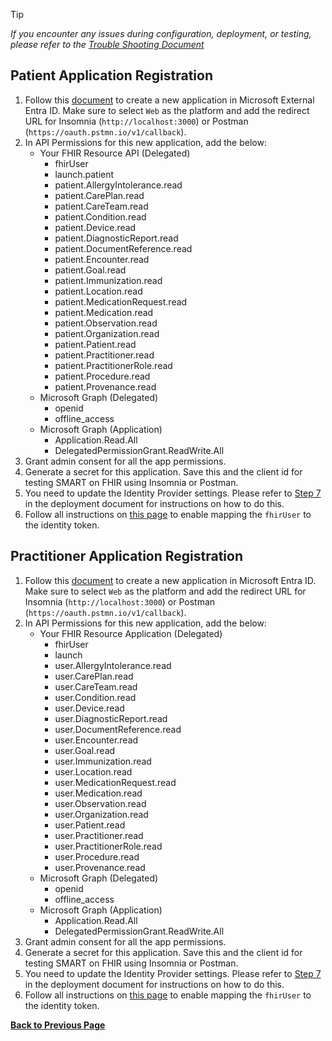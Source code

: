 > [!TIP]
> *If you encounter any issues during configuration, deployment, or testing, please refer to the [Trouble Shooting Document](../troubleshooting.md)*

## Patient Application Registration

1. Follow this [document](https://learn.microsoft.com/en-us/entra/identity-platform/quickstart-register-app?tabs=certificate) to create a new application in Microsoft External Entra ID. Make sure to select `Web` as the platform and add the redirect URL for Insomnia (`http://localhost:3000`) or Postman (`https://oauth.pstmn.io/v1/callback`).
1. In API Permissions for this new application, add the below:
    - Your FHIR Resource API (Delegated)
        - fhirUser
        - launch.patient
        - patient.AllergyIntolerance.read
        - patient.CarePlan.read
        - patient.CareTeam.read
        - patient.Condition.read
        - patient.Device.read
        - patient.DiagnosticReport.read
        - patient.DocumentReference.read
        - patient.Encounter.read
        - patient.Goal.read
        - patient.Immunization.read
        - patient.Location.read
        - patient.MedicationRequest.read
        - patient.Medication.read
        - patient.Observation.read
        - patient.Organization.read
        - patient.Patient.read
        - patient.Practitioner.read
        - patient.PractitionerRole.read
        - patient.Procedure.read
        - patient.Provenance.read
    - Microsoft Graph (Delegated)
        - openid
        - offline_access
    - Microsoft Graph (Application)
        - Application.Read.All
        - DelegatedPermissionGrant.ReadWrite.All 
1. Grant admin consent for all the app permissions.
1. Generate a secret for this application. Save this and the client id for testing SMART on FHIR using Insomnia or Postman.
1. You need to update the Identity Provider settings. Please refer to [Step 7](../deployment.md/#7-identity-provider-configuration) in the deployment document for instructions on how to do this.
1. Follow all instructions on [this page](../ad-apps/set-fhir-user-mapping.md) to enable mapping the `fhirUser` to the identity token.


## Practitioner Application Registration

1. Follow this [document](https://learn.microsoft.com/en-us/entra/identity-platform/quickstart-register-app?tabs=certificate) to create a new application in Microsoft Entra ID. Make sure to select `Web` as the platform and add the redirect URL for Insomnia (`http://localhost:3000`) or Postman (`https://oauth.pstmn.io/v1/callback`).
1. In API Permissions for this new application, add the below:
    - Your FHIR Resource Application (Delegated)
        - fhirUser
        - launch
        - user.AllergyIntolerance.read
        - user.CarePlan.read
        - user.CareTeam.read
        - user.Condition.read
        - user.Device.read
        - user.DiagnosticReport.read
        - user.DocumentReference.read
        - user.Encounter.read
        - user.Goal.read
        - user.Immunization.read
        - user.Location.read
        - user.MedicationRequest.read
        - user.Medication.read
        - user.Observation.read
        - user.Organization.read
        - user.Patient.read
        - user.Practitioner.read
        - user.PractitionerRole.read
        - user.Procedure.read
        - user.Provenance.read
    - Microsoft Graph (Delegated)
        - openid
        - offline_access
    - Microsoft Graph (Application)
        - Application.Read.All
        - DelegatedPermissionGrant.ReadWrite.All 
1. Grant admin consent for all the app permissions.
1. Generate a secret for this application. Save this and the client id for testing SMART on FHIR using Insomnia or Postman.
1. You need to update the Identity Provider settings. Please refer to [Step 7](../deployment.md/#7-identity-provider-configuration) in the deployment document for instructions on how to do this.
1. Follow all instructions on [this page](../ad-apps/set-fhir-user-mapping.md) to enable mapping the `fhirUser` to the identity token.

**[Back to Previous Page](./configure-postman.md)**